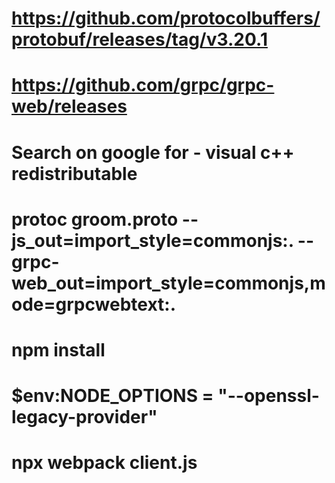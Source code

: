# https://github.com/protocolbuffers/protobuf/releases/tag/v3.20.1

# https://github.com/grpc/grpc-web/releases

# Search on google for - visual c++ redistributable

# protoc groom.proto --js_out=import_style=commonjs:. --grpc-web_out=import_style=commonjs,mode=grpcwebtext:.

# npm install

# $env:NODE_OPTIONS = "--openssl-legacy-provider"

# npx webpack client.js